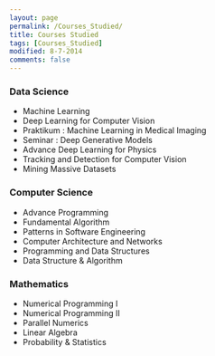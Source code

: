 ```yaml
---
layout: page
permalink: /Courses_Studied/
title: Courses Studied
tags: [Courses_Studied]
modified: 8-7-2014
comments: false
---
```



### Data Science
- Machine Learning
- Deep Learning for Computer Vision
- Praktikum : Machine Learning in Medical Imaging
- Seminar : Deep Generative Models
- Advance Deep Learning for Physics
- Tracking and Detection for Computer Vision
- Mining Massive Datasets

### Computer Science
- Advance Programming
- Fundamental Algorithm
- Patterns in Software Engineering
- Computer Architecture and Networks
- Programming and Data Structures
- Data Structure & Algorithm

### Mathematics
- Numerical Programming I
- Numerical Programming II
- Parallel Numerics
- Linear Algebra 
- Probability & Statistics
